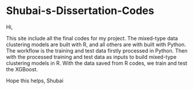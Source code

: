 # Shubai-s-Dissertation-Codes

Hi,

This site include all the final codes for my project. The mixed-type data clustering models are built with R, and all others are with built with Python. The workflow is the training and test data firstly processed in Python. Then with the processed training and test data as inputs to build mixed-type clustering models in R. With the data saved from R codes, we train and test the XGBoost.

Hope this helps,
Shubai
